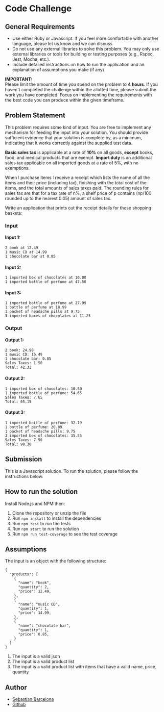 # Code Challenge

## General Requirements
- Use either Ruby or Javascript. If you feel more comfortable with another language, please let us know and we can discuss.
- Do not use any external libraries to solve this problem. You may only use external libraries or tools for building or testing purposes (e.g., Rspec, Jest, Mocha, etc.).
- Include detailed instructions on how to run the application and an explanation of assumptions you make (if any)


**IMPORTANT:**  
Please limit the amount of time you spend on the problem to **4 hours**. If you haven't completed the challenge within the allotted time, please submit the work you have completed. Focus on implementing the requirements with the best code you can produce within the given timeframe.


## Problem Statement

This problem requires some kind of input. You are free to implement any mechanism for feeding the input into your solution. You should provide sufficient evidence that your solution is complete by, as a minimum, indicating that it works correctly against the supplied test data.

**Basic sales tax** is applicable at a rate of **10%** on all goods, **except** books, food, and medical products that are exempt. **Import duty** is an additional sales tax applicable on all imported goods at a rate of 5%, with no exemptions.

When I purchase items I receive a receipt which lists the name of all the items and their price (including tax), finishing with the total cost of the items, and the total amounts of sales taxes paid. The rounding rules for sales tax are that for a tax rate of n%, a shelf price of p contains (np/100 rounded up to the nearest 0.05) amount of sales tax.


Write an application that prints out the receipt details for these shopping baskets:

### Input

#### Input 1:
```
2 book at 12.49
1 music CD at 14.99
1 chocolate bar at 0.85
```

#### Input 2:
```
1 imported box of chocolates at 10.00
1 imported bottle of perfume at 47.50
```

#### Input 3:
```
1 imported bottle of perfume at 27.99
1 bottle of perfume at 18.99
1 packet of headache pills at 9.75
3 imported boxes of chocolates at 11.25
```

### Output

#### Output 1:
```
2 book: 24.98
1 music CD: 16.49
1 chocolate bar: 0.85
Sales Taxes: 1.50
Total: 42.32
```

#### Output 2:
```
1 imported box of chocolates: 10.50
1 imported bottle of perfume: 54.65
Sales Taxes: 7.65
Total: 65.15
```

#### Output 3:
```
1 imported bottle of perfume: 32.19
1 bottle of perfume: 20.89
1 packet of headache pills: 9.75
3 imported box of chocolates: 35.55
Sales Taxes: 7.90
Total: 98.38
```

## Submission
This is a Javascript solution.
To run the solution, please follow the instructions below:

## How to run the solution
Install Node.js and NPM then:
1. Clone the repository or unzip the file
2. Run `npm install` to install the dependencies
3. Run `npm test` to run the tests
4. Run `npm start` to run the solution
5. Run `npm run test-coverage` to see the test coverage

## Assumptions
The input is an object with the following structure:
```
{
  "products": [
    {
      "name": "book",
      "quantity": 2,
      "price": 12.49,
    },
    {
      "name": "music CD",
      "quantity": 1,
      "price": 14.99,
    },
    {
      "name": "chocolate bar",
      "quantity": 1,
      "price": 0.85,
    }
  ]
}
```
1. The input is a valid json
2. The input is a valid product list
3. The input is a valid product list with items that have a valid name, price, quantity

## Author
* [Sebastian Barcelona](https://www.linkedin.com/in/sebastian-barcelona-01565297/)
* [Github](https://github.com/sbarcelona11)
